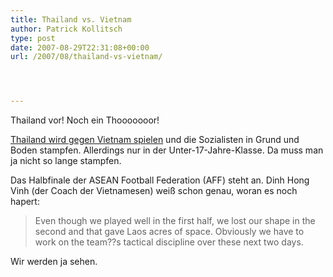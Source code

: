 ```yaml
---
title: Thailand vs. Vietnam
author: Patrick Kollitsch
type: post
date: 2007-08-29T22:31:08+00:00
url: /2007/08/thailand-vs-vietnam/




---
```

Thailand vor! Noch ein Thooooooor!

[Thailand wird gegen Vietnam spielen][1] und die Sozialisten in Grund und Boden stampfen. Allerdings nur in der Unter-17-Jahre-Klasse. Da muss man ja nicht so lange stampfen.

Das Halbfinale der <span class="caps">ASEAN</span> Football Federation (<span class="caps">AFF</span>) steht an. Dinh Hong Vinh (der Coach der Vietnamesen) weiß schon genau, woran es noch hapert:

> Even though we played well in the first half, we lost our shape in the second and that gave Laos acres of space. Obviously we have to work on the team??s tactical discipline over these next two days.

Wir werden ja sehen.

 [1]: http://english.vietnamnet.vn/sports/2007/08/735464/
